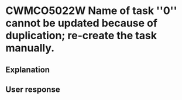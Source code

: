 # CWMCO5022W Name of task ''0'' cannot be updated because of duplication; re-create the task manually.

## Explanation

## User response